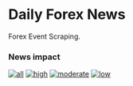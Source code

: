 # Daily Forex News

Forex Event Scraping.

### News impact
[![all](https://img.shields.io/badge/all-forex--news-blue.svg)](https://github.com/owxiang/forex-news/blob/main/news.all.md)
[![high](https://img.shields.io/badge/high-forex--news-red.svg)](https://github.com/owxiang/forex-news/blob/main/news.high.md)
[![moderate](https://img.shields.io/badge/moderate-forex--news-yellow.svg)](https://github.com/owxiang/forex-news/blob/main/news.moderate.md)
[![low](https://img.shields.io/badge/low-forex--news-green.svg)](https://github.com/owxiang/forex-news/blob/main/news.low.md)
